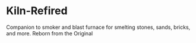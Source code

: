 # Kiln-Refired
Companion to smoker and blast furnace for smelting stones, sands, bricks, and more. Reborn from the Original
